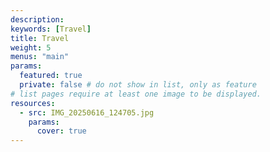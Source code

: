 ```yaml
---
description: 
keywords: [Travel]
title: Travel
weight: 5
menus: "main"
params:
  featured: true
  private: false # do not show in list, only as feature
# list pages require at least one image to be displayed.
resources:
  - src: IMG_20250616_124705.jpg
    params:
      cover: true
---
```

